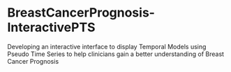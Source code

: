 # BreastCancerPrognosis-InteractivePTS
Developing an interactive interface to display Temporal Models using Pseudo Time Series to help clinicians gain a better understanding of Breast Cancer Prognosis 
